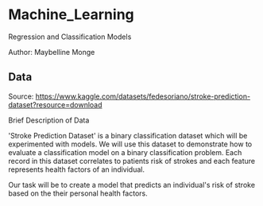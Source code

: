 # Machine_Learning
Regression and Classification Models

Author: Maybelline Monge

## Data
Source: https://www.kaggle.com/datasets/fedesoriano/stroke-prediction-dataset?resource=download

Brief Description of Data

'Stroke Prediction Dataset' is a binary classification dataset which will be experimented with models. We will use this dataset to demonstrate how to evaluate a classification model on a binary classification problem. Each record in this dataset correlates to patients risk of strokes and each feature represents health factors of an individual.

Our task will be to create a model that predicts an individual's risk of stroke based on the their personal health factors.

